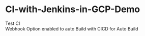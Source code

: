 # CI-with-Jenkins-in-GCP-Demo
Test CI  
Webhook Option enabled to auto Build with CICD for Auto Build
